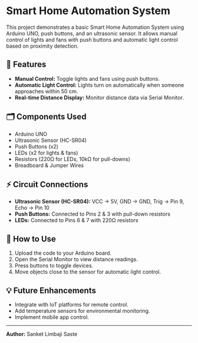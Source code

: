 # Smart Home Automation System

This project demonstrates a basic Smart Home Automation System using Arduino UNO, push buttons, and an ultrasonic sensor. It allows manual control of lights and fans with push buttons and automatic light control based on proximity detection.

## 🚀 Features
- **Manual Control:** Toggle lights and fans using push buttons.
- **Automatic Light Control:** Lights turn on automatically when someone approaches within 50 cm.
- **Real-time Distance Display:** Monitor distance data via Serial Monitor.

## 🗂️ Components Used
- Arduino UNO
- Ultrasonic Sensor (HC-SR04)
- Push Buttons (x2)
- LEDs (x2 for lights & fans)
- Resistors (220Ω for LEDs, 10kΩ for pull-downs)
- Breadboard & Jumper Wires

## ⚡ Circuit Connections
- **Ultrasonic Sensor (HC-SR04):** VCC → 5V, GND → GND, Trig → Pin 9, Echo → Pin 10
- **Push Buttons:** Connected to Pins 2 & 3 with pull-down resistors
- **LEDs:** Connected to Pins 6 & 7 with 220Ω resistors

## 📝 How to Use
1. Upload the code to your Arduino board.
2. Open the Serial Monitor to view distance readings.
3. Press buttons to toggle devices.
4. Move objects close to the sensor for automatic light control.

## 💡 Future Enhancements
- Integrate with IoT platforms for remote control.
- Add temperature sensors for environmental monitoring.
- Implement mobile app control.

---

**Author:** Sanket Limbaji Saste
